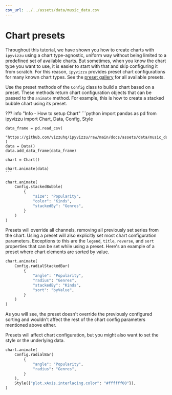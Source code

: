 ```yaml
---
csv_url: ../../assets/data/music_data.csv
---
```


# Chart presets

Throughout this tutorial, we have shown you how to create charts with `ipyvizzu`
using a chart type-agnostic, uniform way without being limited to a predefined
set of available charts. But sometimes, when you know the chart type you want to
use, it is easier to start with that and skip configuring it from scratch. For
this reason, `ipyvizzu` provides preset chart configurations for many known
chart types. See the [preset gallery](../examples/presets/index.md) for all
available presets.

Use the preset methods of the `Config` class to build a chart based on a preset.
These methods return chart configuration objects that can be passed to the
`animate` method. For example, this is how to create a stacked bubble chart
using its preset.

<div id="tutorial_01"></div>

??? info "Info - How to setup Chart"
    ```python
    import pandas as pd
    from ipyvizzu import Chart, Data, Config, Style

    data_frame = pd.read_csv(
        "https://github.com/vizzuhq/ipyvizzu/raw/main/docs/assets/data/music_data.csv"
    )
    data = Data()
    data.add_data_frame(data_frame)

    chart = Chart()

    chart.animate(data)
    ```

```python
chart.animate(
    Config.stackedBubble(
        {
            "size": "Popularity",
            "color": "Kinds",
            "stackedBy": "Genres",
        }
    )
)
```

Presets will override all channels, removing all previously set series from the
chart. Using a preset will also explicitly set most chart configuration
parameters. Exceptions to this are the `legend`, `title`, `reverse`, and `sort`
properties that can be set while using a preset. Here's an example of a preset
where chart elements are sorted by value.

<div id="tutorial_02"></div>

```python
chart.animate(
    Config.radialStackedBar(
        {
            "angle": "Popularity",
            "radius": "Genres",
            "stackedBy": "Kinds",
            "sort": "byValue",
        }
    )
)
```

As you will see, the preset doesn't override the previously configured sorting
and wouldn't affect the rest of the chart config parameters mentioned above
either.

Presets will affect chart configuration, but you might also want to set the
style or the underlying data.

<div id="tutorial_03"></div>

```python
chart.animate(
    Config.radialBar(
        {
            "angle": "Popularity",
            "radius": "Genres",
        }
    ),
    Style({"plot.xAxis.interlacing.color": "#ffffff00"}),
)
```

<script src="../chart_presets.js"></script>
